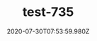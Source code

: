 ---
title: test-735
date: 2020-07-30T07:53:59.980Z
banner_subcontent: asdfsf
category: Support services
focus: Support for leaders, colleagues and staff
role: Senior manager
organisation_size: Medium (50-249 employees)
industry: Charity, not-for-profit
content: Lorem ipsum dolor sit amet, consectetur adipiscing elit, sed do eiusmod tempor incididunt ut labore et dolore magna aliqua. Ut enim ad minim veniam, quis nostrud exercitation ullamco laboris nisi ut aliquip ex ea commodo consequat. Duis aute irure dolor in reprehenderit in voluptate velit esse cillum dolore eu fugiat nulla pariatur. Excepteur sint occaecat cupidatat non proident, sunt in culpa qui officia deserunt mollit anim id est laborum.
---